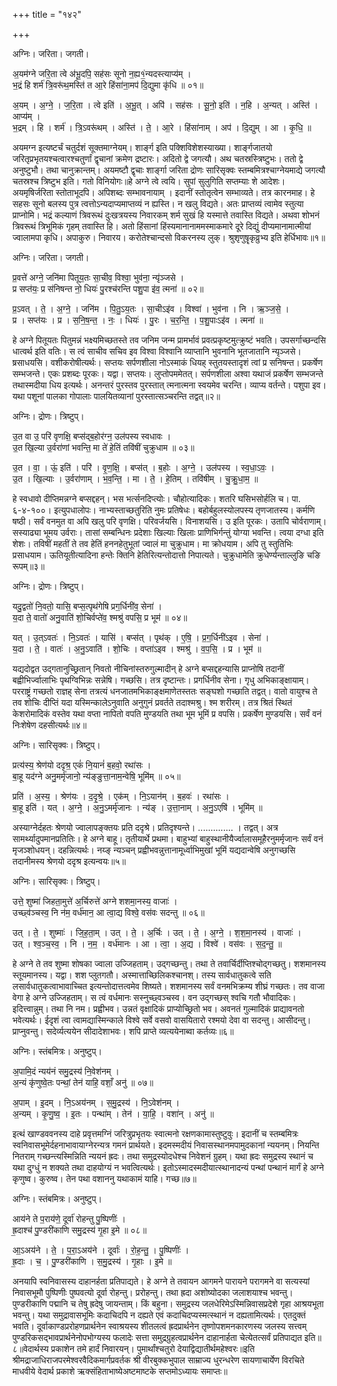 +++
title = "१४२"

+++


अग्निः। जरिता। जगती।

अ॒यम॑ग्ने जरि॒ता त्वे अ॑भू॒दपि॒ सह॑सः सूनो न॒ह्य१॒॑न्यदस्त्याप्य॑म् ।  
भ॒द्रं हि शर्म॑ त्रि॒वरू॑थ॒मस्ति॑ त आ॒रे हिंसा॑ना॒मप॑ दि॒द्युमा कृ॑धि ॥ ०१॥

अ॒यम् । अ॒ग्ने॒ । ज॒रि॒ता । त्वे इति॑ । अ॒भू॒त् । अपि॑ । सह॑सः । सू॒नो॒ इति॑ । न॒हि । अ॒न्यत् । अस्ति॑ । आप्य॑म् ।  
भ॒द्रम् । हि । शर्म॑ । त्रि॒ऽवरू॑थम् । अस्ति॑ । ते॒ । आ॒रे । हिंसा॑नाम् । अप॑ । दि॒द्युम् । आ । कृ॒धि॒ ॥

अयमग्न इत्यष्टर्चं चतुर्दशं सूक्तमाग्नेयम्। शार्ङ्ग इति पक्शिविशेशस्याख्या। शार्ङ्गजातयो जरितृप्रभृतयश्चत्वारश्चतुर्णां द्वृचानां क्रमेण द्रष्टारः। अदितो द्वे जगत्यौ। अथ चतस्रस्त्रिष्टुभः। ततो द्वे अनुष्टुभौ। तथा चानुक्रान्तम्। अयमष्टौ द्वृचाः शार्ङ्गा जरिता द्रोणः सारिसृक्वः स्तम्बमित्रश्चाग्नेयमाद्ये जगत्यौ चतस्रश्च त्रिष्टुभ इति। गतो विनियोगः॥हे अग्ने त्वे त्वयि। सुपां सुलुगिति सप्तम्याः शे आदेशः। अयमृषिर्जरिता स्तोताभूदपि। अपिशब्दः सम्भावनायाम् । इदानीं स्तोतृत्वेन सम्भाव्यते। तत्र कारनमाह। हे सहसः सूनो बलस्य पुत्र त्वत्तोऽन्यदाप्यमाप्तव्यं न ह्यस्ति। न खलु विद्यते। अतः प्राप्तव्यं त्वामेव स्तुत्या प्राप्नोमि। भद्रं कल्याणं त्रिवरूथं दुःखत्रयस्य निवारकम् शर्म सुखं हि यस्मात्ते तवास्ति विद्यते। अथवा शोभनं त्रिवरूथं त्रिभूमिकं गृहम् तवास्ति हि। अतो हिंसानां हिंस्यमानानाममस्माकमारे दूरे दिद्युं दीप्यमानामात्मीयां ज्वालामपा कृधि। अपाकुरु। निवारय। करोतेश्चान्दसो विकरनस्य लुक्। श्रुशृणुषॄकृव्रुभ्य इति हेर्धिभावः॥१॥

अग्निः। जरिता। जगती।

प्र॒वत्ते॑ अग्ने॒ जनि॑मा पितूय॒तः सा॒चीव॒ विश्वा॒ भुव॑ना॒ न्यृ॑ञ्जसे ।  
प्र सप्त॑यः॒ प्र स॑निषन्त नो॒ धियः॑ पु॒रश्च॑रन्ति पशु॒पा इ॑व॒ त्मना॑ ॥ ०२॥

प्र॒ऽवत् । ते॒ । अ॒ग्ने॒ । जनि॑म । पि॒तु॒ऽय॒तः । सा॒चीऽइ॑व । विश्वा॑ । भुव॑ना । नि । ऋ॒ञ्ज॒से॒ ।  
प्र । सप्त॑यः । प्र । स॒नि॒ष॒न्त॒ । नः॒ । धियः॑ । पु॒रः । च॒र॒न्ति॒ । प॒शु॒पाःऽइ॑व । त्मना॑ ॥

हे अग्ने पितूयतः पितुमन्नं भक्ष्यमिच्छतस्ते तव जनिम जन्म प्रामर्भावं प्रवत्प्रकृष्टमुत्क्रुष्टं भवति। उपसर्गाच्छन्दसि धात्वर्थ इति वतिः। स त्वं साचीव सचिव इव विश्वा विश्वानि व्याप्तानि भुवनानि भूतजातानि न्यृञ्जसे। ष्रसाधयसि। वशीकरोषीत्यर्थः। सप्तयः सर्पणशीला नोऽस्माकं धियह् स्तुतयस्तादृशं त्वां प्र सनिषन्त। प्रकर्षेण सम्भजन्ते। एकः प्रशब्दः पूरकः। यद्वा। सप्तयः। लुप्तोपममेतत्। सर्पणशीला अश्वा यथाजं प्रकर्षेण सम्भजन्ते तथास्मदीया धिय इत्यर्थः। अनन्तरं पुरस्तव पुरस्तात् त्मनात्मना स्वयमेव चरन्ति। व्याप्य वर्तन्ते। पशुपा इव। यथा पशूनां पालका गोपालाः पालयितव्यानां पुरस्तात्सञ्चरन्ति तद्वत्॥२॥

अग्निः। द्रोणः। त्रिष्टुप्।

उ॒त वा उ॒ परि॑ वृणक्षि॒ बप्स॑द्ब॒होर॑ग्न॒ उल॑पस्य स्वधावः ।  
उ॒त खि॒ल्या उ॒र्वरा॑णां भवन्ति॒ मा ते॑ हे॒तिं तवि॑षीं चुक्रुधाम ॥ ०३॥

उ॒त । वा॒ । ऊं॒ इति॑ । परि॑ । वृ॒ण॒क्षि॒ । बप्स॑त् । ब॒होः । अ॒ग्ने॒ । उल॑पस्य । स्व॒धा॒ऽवः॒ ।  
उ॒त । खि॒ल्याः । उ॒र्वरा॑णाम् । भ॒व॒न्ति॒ । मा । ते॒ । हे॒तिम् । तवि॑षीम् । चु॒क्रु॒धा॒म॒ ॥

हे स्वधावो दीप्तिमन्नग्ने बप्सद्दहन्। भस भर्त्सनदिप्त्योः। चौहोत्यादिकः। शतरि घसिभसोर्हलि च। पा. ६-४-१००। इत्युपधालोपः। नाभ्यस्ताच्छतुरिति नुमः प्रतिषेधः। बहोर्बहुलस्योलपस्य तृणजातस्य। कर्मणि षष्ठी। सर्वं वनमुत वा अपि खलु परि वृणक्षि। परिवर्जयसि। विनाशयसि। उ इति पूरकः। उतापि चोर्वराणाम्। सस्याढ्या भूमय उर्वराः। तासां सम्बन्धिनः प्रदेशाः खिल्याः खिलाः प्राणिभिर्गन्तुं योग्या भवन्ति। त्वया दग्धा इति शेशः। तविषीं महतीं ते तव हेतिं हननहेतुभूतां ज्वालं मा चुक्रुधाम। मा क्रोधयाम। अपि तु स्तुतिभिः प्रसाधयाम। ऊतियूतीत्यादिना हन्तेः क्तिनि हेतिरित्यन्तोदात्तो निपात्यते। चुक्रुधामेति क्रुधेर्ण्यन्ताल्लुङि चङि रूपम्॥३॥

अग्निः। द्रोणः। त्रिष्टुप्।

यदु॒द्वतो॑ नि॒वतो॒ यासि॒ बप्स॒त्पृथ॑गेषि प्रग॒र्धिनी॑व॒ सेना॑ ।  
य॒दा ते॒ वातो॑ अनु॒वाति॑ शो॒चिर्वप्ते॑व॒ श्मश्रु॑ वपसि॒ प्र भूम॑ ॥ ०४॥

यत् । उ॒त्ऽवतः॑ । नि॒ऽवतः॑ । यासि॑ । बप्स॑त् । पृथ॑क् । ए॒षि॒ । प्र॒ग॒र्धिनी॑ऽइव । सेना॑ ।  
य॒दा । ते॒ । वातः॑ । अ॒नु॒ऽवाति॑ । शो॒चिः । वप्ता॑ऽइव । श्मश्रु॑ । व॒प॒सि॒ । प्र । भूम॑ ॥

यद्यदोद्वत उद्गतानुच्छ्रितान् निवतो नीचिनांस्तरुगुल्मादीन् हे अग्ने बप्सद्दहन्यासि प्राप्नोषि तदानीं बह्वीभिर्ज्वालाभिः पृथग्विभिन्नः सन्नेषि। गच्छसि। तत्र दृष्टान्तः। प्रगर्धिनीव सेना। गृधु अभिकाङ्क्षायाम्। परराष्ट्रं गच्छतो राज्ञह् सेना तत्रत्यं धनजातमभिकाङ्क्षमाणेतस्ततः सङ्घशो गच्छाति तद्वत्। वातो वायुश्च ते तव शोचिः दीप्तिं यदा यस्मिन्कालेऽनुवाति अनुगुनं प्रवर्तते तदाश्मश्रु। श्म शरीरम्। तत्र श्रितं स्थितं केशरोमादिकं वस्तेव यथा वप्ता नापितो वपति मुण्डयति तथा भूम भूमिं प्र वपसि। प्रकर्षेण मुण्डयसि। सर्वं वनं निःशेषेण दहसीत्यर्थः॥४॥

अग्निः। सारिसृक्वः। त्रिष्टुप्।

प्रत्य॑स्य॒ श्रेण॑यो ददृश्र॒ एकं॑ नि॒यानं॑ ब॒हवो॒ रथा॑सः ।  
बा॒हू यद॑ग्ने अनु॒मर्मृ॑जानो॒ न्य॑ङ्ङुत्ता॒नाम॒न्वेषि॒ भूमि॑म् ॥ ०५॥

प्रति॑ । अ॒स्य॒ । श्रेण॑यः । द॒दृ॒श्रे॒ । एक॑म् । नि॒ऽयान॑म् । ब॒हवः॑ । रथा॑सः ।  
बा॒हू इति॑ । यत् । अ॒ग्ने॒ । अ॒नु॒ऽमर्मृ॑जानः । न्य॑ङ् । उ॒त्ता॒नाम् । अ॒नु॒ऽएषि॑ । भूमि॑म् ॥

अस्याग्नेर्दहतः श्रेणयो ज्वालापङ्क्तयः प्रति ददृश्रे। प्रतिदृश्यन्ते। .............. । तद्वत्। अत्र सामर्थ्यादुपमानप्रतितिः। हे अग्ने बाहू। तृतीयार्थे प्रथमा। बाहुभ्यां बाहुस्थानीयैर्ज्वालासमूहैरनुमर्मृजानः सर्वं वनं मृजञ्शोधयन्। दहन्नित्यर्थः। नय्ङ् न्यञ्चन् प्रह्वीभवन्नुत्तानामूर्ध्वाभिमुखां भूमिं यद्यदान्वेषि अनुगच्छसि तदानीमस्य श्रेणयो ददृश्र इत्यन्वयः॥५॥

अग्निः। सारिसृक्वः। त्रिष्टुप्।

उत्ते॒ शुष्मा॑ जिहता॒मुत्ते॑ अ॒र्चिरुत्ते॑ अग्ने शशमा॒नस्य॒ वाजाः॑ ।  
उच्छ्व॑ञ्चस्व॒ नि न॑म॒ वर्ध॑मान॒ आ त्वा॒द्य विश्वे॒ वस॑वः सदन्तु ॥ ०६॥

उत् । ते॒ । शुष्माः॑ । जि॒ह॒ता॒म् । उत् । ते॒ । अ॒र्चिः । उत् । ते॒ । अ॒ग्ने॒ । श॒श॒मा॒नस्य॑ । वाजाः॑ ।  
उत् । श्व॒ञ्च॒स्व॒ । नि । न॒म॒ । वर्ध॑मानः । आ । त्वा॒ । अ॒द्य । विश्वे॑ । वस॑वः । स॒द॒न्तु॒ ॥

हे अग्ने ते तव शुष्मा शोषका ज्वाला उज्जिहताम्। उद्गच्छन्तु। तथा ते तवार्चिर्दीप्तिश्चोद्गच्छतु। शशमानस्य स्तूयमानस्य। यद्वा। शश प्लुतगतौ। अस्मात्ताच्छिलिकश्चानश्। तस्य सार्वधातुकत्वे सति लसार्वधातुकत्वाभावाच्चित इत्यन्तोदात्तत्वमेव शिष्यते। शशमानस्य सर्वं वनमभिक्रम्य शीघ्रं गच्छतः। तव वाजा वेगा हे अग्ने उज्जिहताम्। स त्वं वर्धमानः सस्नुच्छ्वञ्चस्व। वन उद्गच्छस् श्वचि गतौ भौवादिकः। इदित्त्वान्नुम्। तथा नि नम। प्रह्वीभव। उन्नतं वृक्षादिकं प्राप्योच्छ्रितो भव। अवनतं गुल्मादिकं प्राद्यावनतो भवेत्यर्थः। ईदृशं त्वा त्वामद्यास्मिन्काले विश्वे सर्वे वसवो वासयितारो रश्मयो देवा वा सदन्तु। आसीदन्तु। प्राप्नुवन्तु। सदेर्व्यत्ययेन सीदादेशाभवः। शपि प्राप्ते व्यत्ययेनाब्वा कर्तव्यः॥६॥

अग्निः। स्तंबमित्रः। अनुष्टुप्।

अ॒पामि॒दं न्यय॑नं समु॒द्रस्य॑ नि॒वेश॑नम् ।  
अ॒न्यं कृ॑णुष्वे॒तः पन्थां॒ तेन॑ याहि॒ वशाँ॒ अनु॑ ॥ ०७॥

अ॒पाम् । इ॒दम् । नि॒ऽअय॑नम् । स॒मु॒द्रस्य॑ । नि॒ऽवेश॑नम् ।  
अ॒न्यम् । कृ॒णु॒ष्व॒ । इ॒तः । पन्था॑म् । तेन॑ । या॒हि॒ । वशा॑न् । अनु॑ ॥

इत्थं खाण्डववनस्य दाहे प्रवृत्तमग्निं जरित्रुप्रभृतयः स्वात्मनो रक्षणकामास्तुष्टुवुः। इदानीं च स्तम्बमित्रः स्वनिवासभूमेर्दहनाभावायाग्नेरन्यत्र गमनं प्रार्थयते। इदमस्मदीयं निवासस्थानमपामुदकानां न्ययनम्। नियन्ति नितराम् गच्छन्त्यस्मिन्निति न्ययनं ह्रदः। तथा समुद्रस्योदधेश्च निवेशनं ग्रुहम्। यथा ह्रदः समुद्रस्य स्थानं च यथा दुग्धुं न शक्यते तथा दाहयोग्यं न भवत्वित्यर्थः। इतोऽस्मादस्मदीयात्स्थानादन्यं पन्थां पन्थानं मार्गं हे अग्ने कृणुष्व। कुरुष्व। तेन पथा वशाननु यथाकामं याहि। गच्छ॥७॥

अग्निः। स्तंबमित्रः। अनुष्टुप्।

आय॑ने ते प॒राय॑णे॒ दूर्वा॑ रोहन्तु पु॒ष्पिणीः॑ ।  
ह्र॒दाश्च॑ पु॒ण्डरी॑काणि समु॒द्रस्य॑ गृ॒हा इ॒मे ॥ ०८॥

आ॒ऽअय॑ने । ते॒ । प॒रा॒ऽअय॑ने । दूर्वाः॑ । रो॒ह॒न्तु॒ । पु॒ष्पिणीः॑ ।  
ह्र॒दाः । च॒ । पु॒ण्डरी॑काणि । स॒मु॒द्रस्य॑ । गृ॒हाः । इ॒मे ॥

अनयापि स्वनिवासस्य दाहानर्हता प्रतिपाद्यते। हे अग्ने ते तवायन आगमने पारायने परागमने वा सत्यस्यां निवासभूमौ पुष्पिणीः पुष्पवत्यो दूर्वा रोहन्तु। प्ररोहन्तु। तथा ह्रदा अशोष्योदका जलाशयाश्च भवन्तु। पुण्डरीकाणि पद्मानि च तेषु ह्रदेषु जायन्ताम्। किं बहुना। समुद्रस्य जलधेरिमेऽस्मिन्निवासप्रदेशे गृहा आश्रयभूता भवन्तु। यथा समुद्रावासभूमिः कदाचिदपि न दह्यते एवं कदाचिदप्यस्मत्स्थानं न दह्यतामित्यर्थः। एतदुक्तं भवति। दूर्वाकाण्डप्ररोहणप्रार्थनेन स्वाश्रयस्य शीतलत्वं ह्रदप्रार्थनेन तृष्णोपशमनकारणस्य जलस्य सत्त्वम् पुण्डरिकसद्भावप्रार्थनेनोपभोग्यस्य फलादेः सत्ता समुद्रग्रुहत्वप्रार्थनेन दाहानार्हता चेत्येतत्सर्वं प्रतिपाद्यत इति॥८॥वेदार्थस्य प्रकाशेन तमे हार्दं निवारयन्। पुमार्थांश्चतुरो देयाद्विद्यातीर्थमहेश्वरः॥इति श्रीमद्राजाधिराजपरमेश्वरवैदिकमार्गप्रवर्तक श्री वीरबुक्कभुपाल साम्राज्य धुरन्धरेण सायणाचार्येण विरचिते माधवीये वेदार्थ प्रकाशे ऋक्संहिताभाष्येअष्टमाष्टके सप्तमोऽध्यायः समाप्तः॥
